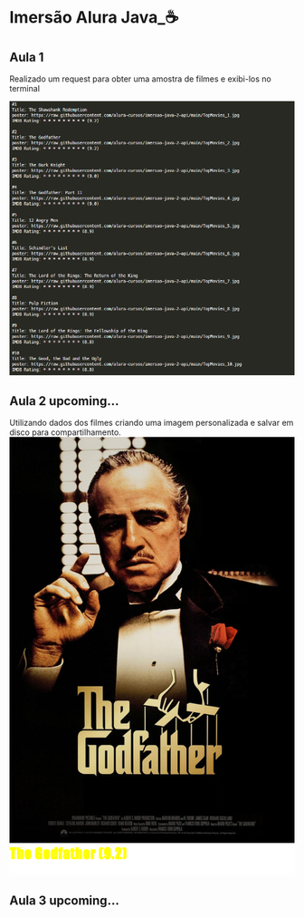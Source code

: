 # Imersão Alura Java_☕
## Aula 1
Realizado um request para obter uma amostra de filmes e exibi-los no terminal

<img src="./assets/images/console-output.png" />

## Aula 2 upcoming...
Utilizando dados dos filmes criando uma imagem personalizada e salvar em disco para compartilhamento.
<img src="./assets/images/film_2.png">

## Aula 3 upcoming...
